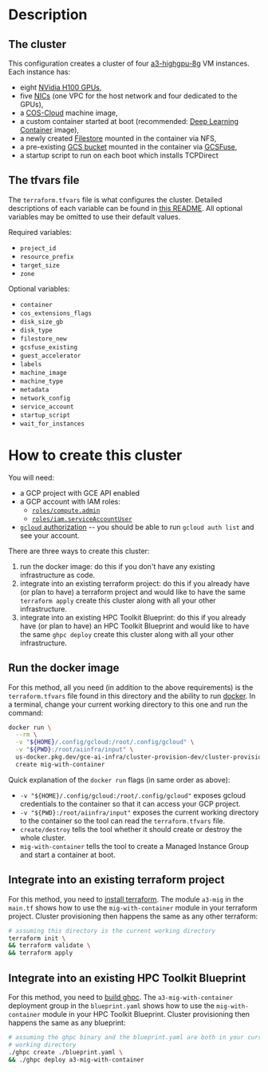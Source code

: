 # Description

## The cluster

This configuration creates a cluster of four
[a3-highgpu-8g](https://cloud.google.com/blog/products/compute/introducing-a3-supercomputers-with-nvidia-h100-gpus)
VM instances. Each instance has:
- eight [NVidia H100 GPUs](https://www.nvidia.com/en-us/data-center/h100/),
- five [NICs](https://cloud.google.com/vpc/docs/multiple-interfaces-concepts)
  (one VPC for the host network and four dedicated to the GPUs),
- a [COS-Cloud](https://cloud.google.com/container-optimized-os/docs) machine
  image,
- a custom container started at boot (recommended:
  [Deep Learning Container](https://cloud.google.com/deep-learning-containers)
  image),
- a newly created [Filestore](https://cloud.google.com/filestore) mounted in
  the container via NFS,
- a pre-existing [GCS bucket](https://cloud.google.com/storage) mounted in the
  container via [GCSFuse](https://cloud.google.com/storage/docs/gcs-fuse),
- a startup script to run on each boot which installs TCPDirect

## The tfvars file

The `terraform.tfvars` file is what configures the cluster. Detailed descriptions of each variable can be found in [this README](../../../terraform/modules/cluster/mig-with-container/README.md). All optional variables may be omitted to use their default values.

Required variables:
- `project_id`
- `resource_prefix`
- `target_size`
- `zone`

Optional variables:
- `container`
- `cos_extensions_flags`
- `disk_size_gb`
- `disk_type`
- `filestore_new`
- `gcsfuse_existing`
- `guest_accelerator`
- `labels`
- `machine_image`
- `machine_type`
- `metadata`
- `network_config`
- `service_account`
- `startup_script`
- `wait_for_instances`

# How to create this cluster

You will need:
- a GCP project with GCE API enabled
- a GCP account with IAM roles:
  - [`roles/compute.admin`](https://cloud.google.com/iam/docs/understanding-roles#compute-engine-roles)
  - [`roles/iam.serviceAccountUser`](https://cloud.google.com/iam/docs/understanding-roles#iam.serviceAccountUser)
- [`gcloud` authorization](https://cloud.google.com/sdk/docs/authorizing) --
  you should be able to run `gcloud auth list` and see your account.

There are three ways to create this cluster:
1. run the docker image: do this if you don't have any existing infrastructure
  as code.
1. integrate into an existing terraform project: do this if you already have
  (or plan to have) a terraform project and would like to have the same
  `terraform apply` create this cluster along with all your other
  infrastructure.
1. integrate into an existing HPC Toolkit Blueprint: do this if you already have
  (or plan to have) an HPC Toolkit Blueprint and would like to have the same
  `ghpc deploy` create this cluster along with all your other infrastructure.

## Run the docker image

For this method, all you need (in addition to the above requirements) is the
`terraform.tfvars` file found in this directory and the ability to run
[docker](https://www.docker.com/). In a terminal, change your current working
directory to this one and run the command:
```bash
docker run \
  --rm \
  -v "${HOME}/.config/gcloud:/root/.config/gcloud" \
  -v "${PWD}:/root/aiinfra/input" \
  us-docker.pkg.dev/gce-ai-infra/cluster-provision-dev/cluster-provision-image:latest \
  create mig-with-container
```

Quick explanation of the `docker run` flags (in same order as above):
- `-v "${HOME}/.config/gcloud:/root/.config/gcloud"` exposes gcloud credentials
  to the container so that it can access your GCP project.
- `-v "${PWD}:/root/aiinfra/input"` exposes the current working directory to
  the container so the tool can read the `terraform.tfvars` file.
- `create/destroy` tells the tool whether it should create or destroy the whole
  cluster.
- `mig-with-container` tells the tool to create a Managed Instance Group and
  start a container at boot.

## Integrate into an existing terraform project

For this method, you need to
[install terraform](https://developer.hashicorp.com/terraform/downloads).
The module `a3-mig` in the `main.tf` shows how to use the `mig-with-container`
module in your terraform project. Cluster provisioning then happens the same as
any other terraform:
```bash
# assuming this directory is the current working directory
terraform init \
&& terraform validate \
&& terraform apply
```

## Integrate into an existing HPC Toolkit Blueprint

For this method, you need to
[build ghpc](https://github.com/GoogleCloudPlatform/hpc-toolkit#quickstart).
The `a3-mig-with-container` deployment group in the `blueprint.yaml` shows how
to use the `mig-with-container` module in your HPC Toolkit Blueprint. Cluster
provisioning then happens the same as any blueprint:
```bash
# assuming the ghpc binary and the blueprint.yaml are both in your current
# working directory
./ghpc create ./blueprint.yaml \
&& ./ghpc deploy a3-mig-with-container
```
